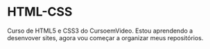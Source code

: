 # HTML-CSS
 Curso de HTML5 e CSS3 do CursoemVideo.
 Estou aprendendo a desenvover sites, agora vou começar a organizar meus repositórios.